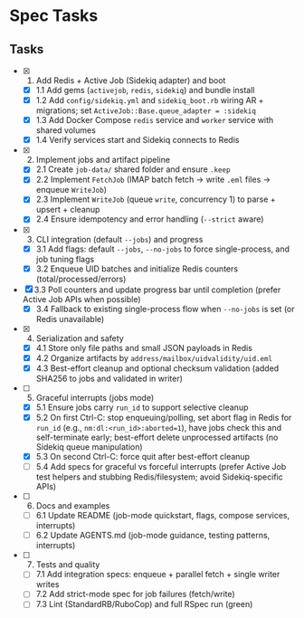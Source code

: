 # Spec Tasks

## Tasks

- [x] 1. Add Redis + Active Job (Sidekiq adapter) and boot
  - [x] 1.1 Add gems (`activejob`, `redis`, `sidekiq`) and bundle install
  - [x] 1.2 Add `config/sidekiq.yml` and `sidekiq_boot.rb` wiring AR + migrations; set `ActiveJob::Base.queue_adapter = :sidekiq`
  - [x] 1.3 Add Docker Compose `redis` service and `worker` service with shared volumes
  - [x] 1.4 Verify services start and Sidekiq connects to Redis

- [x] 2. Implement jobs and artifact pipeline
  - [x] 2.1 Create `job-data/` shared folder and ensure `.keep`
  - [x] 2.2 Implement `FetchJob` (IMAP batch fetch → write `.eml` files → enqueue `WriteJob`)
  - [x] 2.3 Implement `WriteJob` (queue `write`, concurrency 1) to parse + upsert + cleanup
  - [x] 2.4 Ensure idempotency and error handling (`--strict` aware)

- [x] 3. CLI integration (default `--jobs`) and progress
  - [x] 3.1 Add flags: default `--jobs`, `--no-jobs` to force single-process, and job tuning flags
  - [x] 3.2 Enqueue UID batches and initialize Redis counters (total/processed/errors)
- [x] 3.3 Poll counters and update progress bar until completion (prefer Active Job APIs when possible)
  - [x] 3.4 Fallback to existing single-process flow when `--no-jobs` is set (or Redis unavailable)

- [x] 4. Serialization and safety
  - [x] 4.1 Store only file paths and small JSON payloads in Redis
  - [x] 4.2 Organize artifacts by `address/mailbox/uidvalidity/uid.eml`
  - [x] 4.3 Best-effort cleanup and optional checksum validation (added SHA256 to jobs and validated in writer)

- [ ] 5. Graceful interrupts (jobs mode)
  - [x] 5.1 Ensure jobs carry `run_id` to support selective cleanup
  - [x] 5.2 On first Ctrl-C: stop enqueuing/polling, set abort flag in Redis for `run_id` (e.g., `nm:dl:<run_id>:aborted=1`), have jobs check this and self-terminate early; best-effort delete unprocessed artifacts (no Sidekiq queue manipulation)
  - [x] 5.3 On second Ctrl-C: force quit after best-effort cleanup
  - [ ] 5.4 Add specs for graceful vs forceful interrupts (prefer Active Job test helpers and stubbing Redis/filesystem; avoid Sidekiq-specific APIs)

- [ ] 6. Docs and examples
  - [ ] 6.1 Update README (job-mode quickstart, flags, compose services, interrupts)
  - [ ] 6.2 Update AGENTS.md (job-mode guidance, testing patterns, interrupts)

- [ ] 7. Tests and quality
  - [ ] 7.1 Add integration specs: enqueue + parallel fetch + single writer writes
  - [ ] 7.2 Add strict-mode spec for job failures (fetch/write)
  - [ ] 7.3 Lint (StandardRB/RuboCop) and full RSpec run (green)
